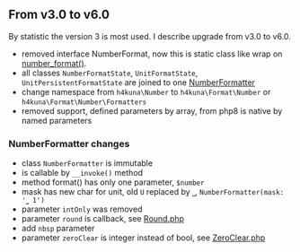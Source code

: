 ## From v3.0 to v6.0

By statistic the version 3 is most used. I describe upgrade from v3.0 to v6.0.

- removed interface NumberFormat, now this is static class like wrap on [number_format()](https://www.php.net/manual/en/function.number-format.php).
- all classes `NumberFormatState`, `UnitFormatState`, `UnitPersistentFormatState` are joined to one [NumberFormatter](./src/Number/Formatters/NumberFormatter.php)
- change namespace from `h4kuna\Number` to `h4kuna\Format\Number` or `h4kuna\Format\Number\Formatters`
- removed support, defined parameters by array, from php8 is native by named parameters

### NumberFormatter changes

- class `NumberFormatter` is immutable
- is callable by `__invoke()` method
- method format() has only one parameter, `$number`
- mask has new char for unit, old `U` replaced by `⎵`, `NumberFormatter(mask: '⎵ 1')`
- parameter `intOnly` was removed
- parameter `round` is callback, see [Round.php](./src/Number/Round.php)
- add `nbsp` parameter
- parameter `zeroClear` is integer instead of bool, see [ZeroClear.php](./src/Number/Parameters/ZeroClear.php)
